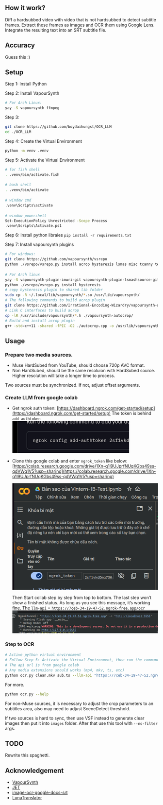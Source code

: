 ## How it work?

Diff a hardsubbed video with video that is not hardsubbed to detect subtitle frames.
Extract these frames as images and OCR them using Google Lens.
Integrate the resulting text into an SRT subtitle file.

## Accuracy

Guess this :)

## Setup

Step 1: Install Python

Step 2: Install VapourSynth

```sh
# For Arch Linux:
yay -S vapoursynth ffmpeg
```

Step 3:

```sh
git clone https://github.com/boydaihungst/OCR_LLM
cd ./OCR_LLM
```

Step 4: Create the Virtual Environment

```sh
python -m venv .venv
```

Step 5: Activate the Virtual Environment

```sh
# for fish shell
. .venv/bin/activate.fish

# bash shell
. .venv/bin/activate

# window cmd
.venv\Scripts\activate

# window powershell
Set-ExecutionPolicy Unrestricted -Scope Process
.venv\Scripts\Activate.ps1

```

Step 6: Install python libraies
`pip install -r requirements.txt`

Step 7: Install vapoursynth plugins

```sh
# For windows:
git clone https://github.com/vapoursynth/vsrepo
python ./vsrepo/vsrepo.py install acrop hysteresis lsmas misc tcanny tedgemask resize2 imwri

# For Arch linux
yay -S vapoursynth-plugin-imwri-git vapoursynth-plugin-lsmashsource-git vapoursynth-plugin-misc-git vapoursynth-plugin-resize2-git vapoursynth-plugin-tcanny-git vapoursynth-plugin-tedgemask-git
python ./vsrepo/vsrepo.py install hysteresis
# copy hysteresis plugin to shared lib folder
sudo cp -R ~/.local/lib/vapoursynth/*.so /usr/lib/vapoursynth/
# The following commands to build acrop plugin
git clone https://github.com/Irrational-Encoding-Wizardry/vapoursynth-autocrop
# Link C interfaces to build acrop
cp -lR /usr/include/vapoursynth/*.h ./vapoursynth-autocrop/
# Build and install acrop plugin
g++ -std=c++11 -shared -fPIC -O2 ./autocrop.cpp -o /usr/lib/vapoursynth/libautocrop.so
```

## Usage

### Prepare two media sources.

- Muse HardSubed from YouTube, should choose 720p AVC format.
- Non HardSubed, should be the same resoluion with HardSubed source. Higher resolution will take a longer time to process.

Two sources must be synchronized. If not, adjust offset arguments.

### Create LLM from google colab

- Get ngrok auth token: [https://dashboard.ngrok.com/get-started/setup](https://dashboard.ngrok.com/get-started/setup)
  The token is behind `add-authtoken`
  ![ngrok token](assets/2025-02-06-19-31-20.png)

- Clone this google colab and enter `ngrok_token` like below:
  [https://colab.research.google.com/drive/1Xn-q1l9UJprfNUqKGbs49ss-qdVWq1V5?usp=sharing](https://colab.research.google.com/drive/1Xn-q1l9UJprfNUqKGbs49ss-qdVWq1V5?usp=sharing)

  ![](assets/2025-02-06-19-32-50.png)

  Then Start collab step by step from top to bottom.
  The last step won’t show a finished status. As long as you see this message, it’s working fine.
  The `llm-api` = `https://7ceb-34-19-47-52.ngrok-free.app/ocr`
  ![](assets/2025-02-06-19-41-00.png)

### Step to OCR

```sh
# Active python virtual environment
# Follow Step 5: Activate the Virtual Environment, then run the command below to ocr
# The api url is from google colab
# Any media extensions should works (mp4, mkv, ts, etc)
python ocr.py clean.mkv sub.ts --llm-api "https://7ceb-34-19-47-52.ngrok-free.app/ocr"
```

For more.

```sh
python ocr.py --help
```

For non-Muse sources, it is necessary to adjust the crop parameters to an subtitles area, also may need to adjust SceneDetect threshold.

If two sources is hard to sync, then use VSF instead to generate clear images then put it into `images` folder. After that use this tool with `--no-filter` args.

## TODO

Rewrite this spaghetti.

## Acknowledgement

- [VapourSynth](https://www.vapoursynth.com/doc/index.html)
- [JET](https://github.com/Jaded-Encoding-Thaumaturgy)
- [image-ocr-google-docs-srt](https://github.com/Abu3safeer/image-ocr-google-docs-srt)
- [LunaTranslator](https://github.com/HIllya51/LunaTranslator/blob/main/LunaTranslator/LunaTranslator/ocrengines/googlelens.py)


